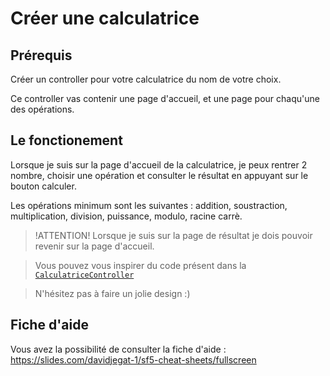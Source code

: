 # Créer une calculatrice

## Prérequis

Créer un controller pour votre calculatrice du nom de votre choix.

Ce controller vas contenir une page d'accueil, et une page pour chaqu'une
des opérations.

## Le fonctionement

Lorsque je suis sur la page d'accueil de la calculatrice, je peux
rentrer 2 nombre, choisir une opération et consulter le résultat
en appuyant sur le bouton calculer.

Les opérations minimum sont les suivantes : addition, soustraction,
multiplication, division, puissance, modulo, racine carrè.

> !ATTENTION! Lorsque je suis sur la page de résultat je dois pouvoir
> revenir sur la page d'accueil.

> Vous pouvez vous inspirer du code présent dans la [`CalculatriceController`](../src/Controller/CalculatriceController.php)

> N'hésitez pas à faire un jolie design :)

## Fiche d'aide

Vous avez la possibilité de consulter la fiche d'aide : https://slides.com/davidjegat-1/sf5-cheat-sheets/fullscreen
